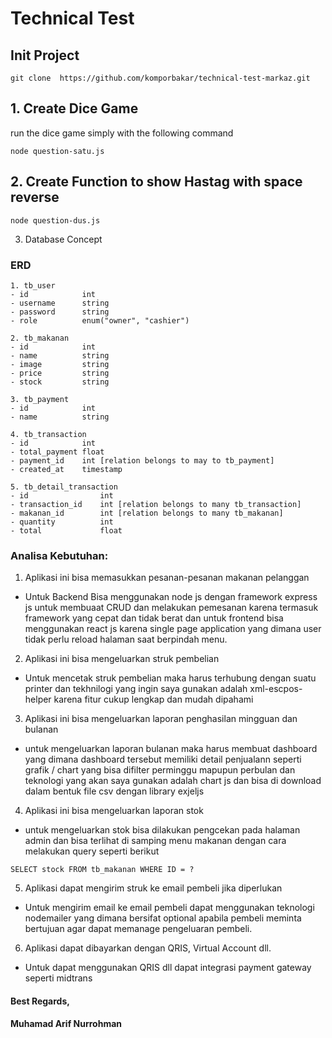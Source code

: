 # Technical Test

## Init Project

```raw
git clone  https://github.com/komporbakar/technical-test-markaz.git
```

## 1. Create Dice Game

run the dice game simply with the following command

```
node question-satu.js
```

## 2. Create Function to show Hastag with space reverse

```
node question-dus.js
```

3. Database Concept

### ERD

```raw
1. tb_user
- id            int
- username      string
- password      string
- role          enum("owner", "cashier")

2. tb_makanan
- id            int
- name          string
- image         string
- price         string
- stock         string

3. tb_payment
- id            int
- name          string

4. tb_transaction
- id            int
- total_payment float
- payment_id    int [relation belongs to may to tb_payment]
- created_at    timestamp

5. tb_detail_transaction
- id                int
- transaction_id    int [relation belongs to many tb_transaction]
- makanan_id        int [relation belongs to many tb_makanan]
- quantity          int
- total             float

```

### Analisa Kebutuhan:

1. Aplikasi ini bisa memasukkan pesanan-pesanan makanan pelanggan

- Untuk Backend Bisa menggunakan node js dengan framework express js untuk membuaat CRUD dan melakukan pemesanan karena termasuk framework yang cepat dan tidak berat dan untuk frontend bisa menggunakan react js karena single page application yang dimana user tidak perlu reload halaman saat berpindah menu.

2. Aplikasi ini bisa mengeluarkan struk pembelian

- Untuk mencetak struk pembelian maka harus terhubung dengan suatu printer dan tekhnilogi yang ingin saya gunakan adalah xml-escpos-helper karena fitur cukup lengkap dan mudah dipahami

3. Aplikasi ini bisa mengeluarkan laporan penghasilan mingguan dan bulanan

- untuk mengeluarkan laporan bulanan maka harus membuat dashboard yang dimana dashboard tersebut memiliki detail penjualann seperti grafik / chart yang bisa difilter perminggu mapupun perbulan dan teknologi yang akan saya gunakan adalah chart js dan bisa di download dalam bentuk file csv dengan library exjeljs

4. Aplikasi ini bisa mengeluarkan laporan stok

- untuk mengeluarkan stok bisa dilakukan pengcekan pada halaman admin dan bisa terlihat di samping menu makanan dengan cara melakukan query seperti berikut

```raw
SELECT stock FROM tb_makanan WHERE ID = ?
```

5. Aplikasi dapat mengirim struk ke email pembeli jika diperlukan

- Untuk mengirim email ke email pembeli dapat menggunakan teknologi nodemailer yang dimana bersifat optional apabila pembeli meminta bertujuan agar dapat memanage pengeluaran pembeli.

6. Aplikasi dapat dibayarkan dengan QRIS, Virtual Account dll.

- Untuk dapat menggunakan QRIS dll dapat integrasi payment gateway seperti midtrans

#### Best Regards,

#### Muhamad Arif Nurrohman
